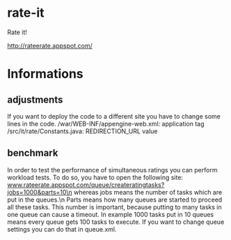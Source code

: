rate-it
=======

Rate it!

http://rateerate.appspot.com/


Informations
============
adjustments
-----------
If you want to deploy the code to a different site you have to change some lines in the code.
/war/WEB-INF/appengine-web.xml: application tag
/src/it/rate/Constants.java: REDIRECTION_URL value

benchmark
---------
In order to test the performance of simultaneous ratings you can perform workload tests. To do so, you have to open the following site:
www.rateerate.appspot.com/queue/createratingtasks?jobs=1000&parts=10\n
whereas jobs means the number of tasks which are put in the queues.\n
Parts means how many queues are started to proceed all these tasks. This number is important, because putting to many tasks in one queue can cause a timeout.
In example 1000 tasks put in 10 queues means every queue gets 100 tasks to execute.
If you want to change queue settings you can do that in queue.xml.

